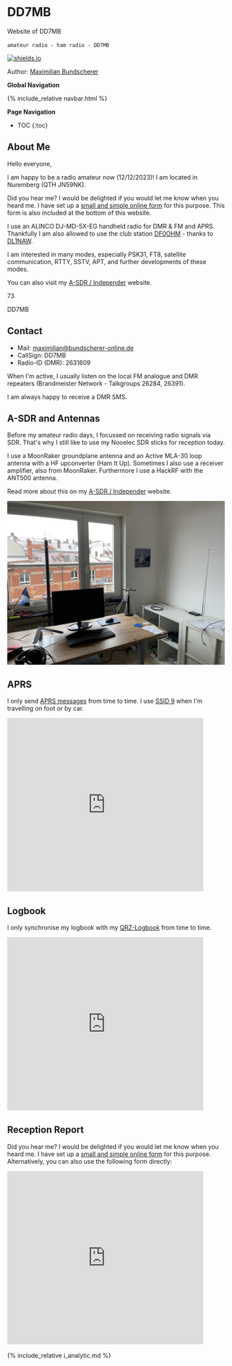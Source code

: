 # DD7MB

Website of DD7MB

`amateur radio - ham radio - DD7MB`

[![shields.io](https://img.shields.io/badge/license-Apache2-blue.svg)](http://www.apache.org/licenses/LICENSE-2.0.txt)

Author: [Maximilian Bundscherer](https://bundscherer-online.de)

**Global Navigation**

{% include_relative navbar.html %}

**Page Navigation**

* TOC
{:toc}

## About Me

Hello everyone,

I am happy to be a radio amateur now (12/12/2023)! I am located in Nuremberg (QTH JN59NK).

Did you hear me? I would be delighted if you would let me know when you heard me. I have set up a [small and simple online form](https://forms.gle/byaGX86faruhT4m97) for this purpose. This form is also included at the bottom of this website.

I use an ALINCO DJ-MD-5X-EG handheld radio for DMR & FM and APRS. Thankfully I am also allowed to use the club station [DF0OHM](https://www.qrz.com/db/DF0OHM) - thanks to [DL1NAW](https://www.qrz.com/db/DL1NAW).

I am interested in many modes, especially PSK31, FT8, satellite communication, RTTY, SSTV, APT, and further developments of these modes.

You can also visit my [A-SDR / Independer](https://a-sdr.org) website.

73

DD7MB

## Contact

- Mail: <a href="mailto:maximilian@bundscherer-online.de">maximilian@bundscherer-online.de</a>
- CallSign: DD7MB
- Radio-ID (DMR): 2631609

When I'm active, I usually listen on the local FM analogue and DMR repeaters (Brandmeister Network - Talkgroups 26284, 26391).

I am always happy to receive a DMR SMS.

## A-SDR and Antennas

Before my amateur radio days, I focussed on receiving radio signals via SDR. That's why I still like to use my Nooelec SDR sticks for reception today.

I use a MoonRaker groundplane antenna and an Active MLA-30 loop antenna with a HF upconverter (Ham It Up). Sometimes I also use a receiver amplifier, also from MoonRaker. Furthermore I use a HackRF with the ANT500 antenna.

Read more about this on my [A-SDR / Independer](https://a-sdr.org) website.

![](images/ov.jpeg)

## APRS

I only send [APRS messages](https://aprs.fi/info/DD7MB) from time to time. I use [SSID 9](https://aprs.fi/info/DD7MB-9) when I'm travelling on foot or by car.

<iframe frameborder="0" height="400" scrolling="yes" src="https://aprs.fi/info/DD7MB" width="90%"></iframe>

## Logbook

I only synchronise my logbook with my [QRZ-Logbook](https://logbook.qrz.com/lbstat/DD7MB/) from time to time.

<iframe frameborder="0" height="400" scrolling="yes" src="https://logbook.qrz.com/lbstat/DD7MB/" width="90%"></iframe>

## Reception Report

Did you hear me? I would be delighted if you would let me know when you heard me. I have set up a [small and simple online form](https://forms.gle/byaGX86faruhT4m97) for this purpose. Alternatively, you can also use the following form directly:

<iframe src="https://docs.google.com/forms/d/e/1FAIpQLSeNXHDvpPxTlIa8USekKusagtEgMAPDu1zNjDGgaevJW4xSGg/viewform?embedded=true" width="90%" height="400" frameborder="0" marginheight="0" marginwidth="0">Loading...</iframe>


{% include_relative i_analytic.md %}
